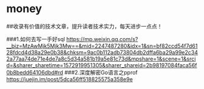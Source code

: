 # money
##收录有价值的技术文章，提升读者技术实力，每天进步一点点！

###1.如何去写一手好sql https://mp.weixin.qq.com/s?__biz=MzAwMjk5Mjk3Mw==&mid=2247487280&idx=1&sn=bf82ccd54f7d6128fdcd4d38a29e0b38&chksm=9ac0b112adb73804db2dffa6ba29a99e2c342a77aa74de71e4de7a8c5d34a581b19a5e81c73d&mpshare=1&scene=1&srcid=&sharer_sharetime=1572919951305&sharer_shareid=2b98197084faca56f0b8bedd64106dbd#rd
###2.深度解密Go语言之pprof https://juejin.im/post/5dca56ff518825575a358e9e
